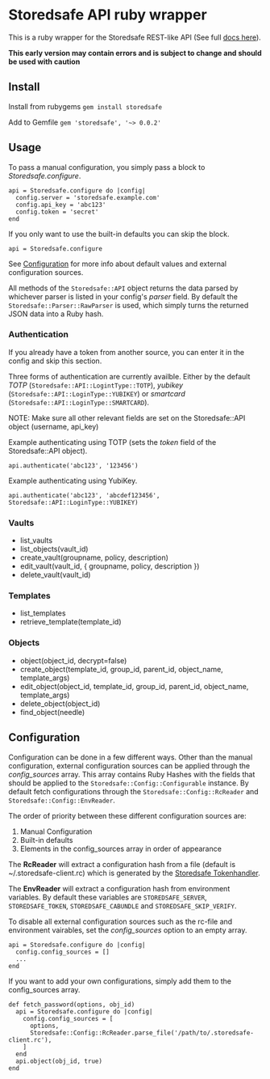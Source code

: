 # Storedsafe API ruby wrapper

This is a ruby wrapper for the Storedsafe REST-like API (See full [docs here](https://tracker.storedsafe.com/projects/storedsafe20/wiki/Version_10_release_documentation)).

**This early version may contain errors and is subject to change and should be used with caution**

## Install

Install from rubygems `gem install storedsafe`

Add to Gemfile `gem 'storedsafe', '~> 0.0.2'`

## Usage
To pass a manual configuration, you simply pass a block to *Storedsafe.configure*.
```
api = Storedsafe.configure do |config|
  config.server = 'storedsafe.example.com'
  config.api_key = 'abc123'
  config.token = 'secret'
end
```

If you only want to use the built-in defaults you can skip the block.
```
api = Storedsafe.configure
```

See [Configuration](#configuration) for more info about default values and external configuration sources.

All methods of the `Storedsafe::API` object returns the data parsed by whichever parser is listed in your config's *parser* field. By default the `Storedsafe::Parser::RawParser` is used, which simply turns the returned JSON data into a Ruby hash.

### Authentication
If you already have a token from another source, you can enter it in the config and skip this section.

Three forms of authentication are currently availble. Either by the default *TOTP* (`Storedsafe::API::LogintType::TOTP`), *yubikey* (`Storedsafe::API::LoginType::YUBIKEY`) or *smartcard* (`Storedsafe::API::LoginType::SMARTCARD`).

NOTE: Make sure all other relevant fields are set on the Storedsafe::API object (username, api\_key)

Example authenticating using TOTP (sets the *token* field of the Storedsafe::API object).
```
api.authenticate('abc123', '123456')
```

Example authenticating using YubiKey.
```
api.authenticate('abc123', 'abcdef123456', Storedsafe::API::LoginType::YUBIKEY)
```

### Vaults
* list\_vaults
* list\_objects(vault\_id)
* create\_vault(groupname, policy, description)
* edit\_vault(vault\_id, { groupname, policy, description })
* delete\_vault(vault\_id)

### Templates
* list\_templates
* retrieve\_template(template\_id)

### Objects
* object(object\_id, decrypt=false)
* create\_object(template\_id, group\_id, parent\_id, object\_name, template\_args)
* edit\_object(object\_id, template\_id, group\_id, parent\_id, object\_name, template\_args)
* delete\_object(object\_id)
* find\_object(needle)

## Configuration
Configuration can be done in a few different ways. Other than the manual configuration, external configuration sources can be applied through the *config\_sources* array. This array contains Ruby Hashes with the fields that should be applied to the `Storedsafe::Config::Configurable` instance. By default fetch configurations through the `Storedsafe::Config::RcReader` and `Storedsafe::Config::EnvReader`.

The order of priority between these different configuration sources are:
1. Manual Configuration
2. Built-in defaults
3. Elements in the config\_sources array in order of appearance

The **RcReader** will extract a configuration hash from a file (default is ~/.storedsafe-client.rc) which is generated by the [Storedsafe Tokenhandler](https://github.com/storedsafe/tokenhandler).

The **EnvReader** will extract a configuration hash from environment variables. By default these variables are `STOREDSAFE_SERVER`, `STOREDSAFE_TOKEN`, `STOREDSAFE_CABUNDLE` and `STOREDSAFE_SKIP_VERIFY`.

To disable all external configuration sources such as the rc-file and environment vairables, set the *config\_sources* option to an empty array.
```
api = Storedsafe.configure do |config|
  config.config_sources = []
  ...
end
```

If you want to add your own configurations, simply add them to the config\_sources array.
```
def fetch_password(options, obj_id)
  api = Storedsafe.configure do |config|
    config.config_sources = [
      options,
      Storedsafe::Config::RcReader.parse_file('/path/to/.storedsafe-client.rc'),
    ]
  end
  api.object(obj_id, true)
end
```
